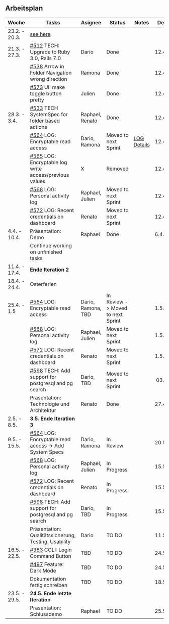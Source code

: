 ## Arbeitsplan

| Woche        | Tasks       | Asignee   | Status | Notes | Deadline
| ------------ | ----------- | -------   | -------| ------| ---------|
| 23.2. - 20.3.| [see here](ArbeitsplanPSECryptopus.pdf)
| 21.3. - 27.3.| [#512](https://github.com/puzzle/cryptopus/issues/512) TECH: Upgrade to Ruby 3.0, Rails 7.0 | Dario | Done | | 12.4.2022 |      
|              | [#538](https://github.com/puzzle/cryptopus/issues/538) Arrow in Folder Navigation wrong direction | Ramona  | Done | | 12.4.2022 |
|              | [#573](https://github.com/puzzle/cryptopus/issues/573)  UI: make toggle button pretty | Julien | Done |  | 12.4.2022 |
| 28.3. - 3.4. | [#533](https://github.com/puzzle/cryptopus/issues/533) TECH SystemSpec for folder based actions | Raphael, Renato |Done||12.4.2022|
|              | [#564](https://github.com/puzzle/cryptopus/issues/564) LOG: Encryptable read access | Dario, Ramona | Moved to next Sprint | [LOG Details](https://github.com/puzzle-bbt/kon-cryptopus-access-log-history/blob/main/README.md#log-page-minimal-example) | 12.4.2022|
|              | [#565](https://github.com/puzzle/cryptopus/issues/565) LOG: Encryptable log write access/previous values | X | Removed || 12.4.2022| 
|              | [#568](https://github.com/puzzle/cryptopus/issues/568) LOG: Personal activity log | Raphael, Julien   |Moved to next Sprint  | | 12.4.2022|
|              | [#572](https://github.com/puzzle/cryptopus/issues/572) LOG: Recent credentials on dashboard | Renato | Moved to next Sprint | | 12.4.2022|
| 4.4. - 10.4. |Präsentation: Demo | Raphael | Done | | 6.4.2022|
|              | Continue working on unfinished tasks 
| 11.4. - 17.4.|  <b>Ende Iteration 2 </b>           |           |
| 18.4. - 24.4.|  Osterferien                        |           |
| 25.4. - 1.5  | [#564](https://github.com/puzzle/cryptopus/issues/564) LOG: Encryptable read access | Dario, Ramona, TBD | In Review -> Moved to next Sprint | |1.5.2022|
|              | [#568](https://github.com/puzzle/cryptopus/issues/568) LOG: Personal activity log | Raphael, Julien   | Moved to next Sprint | | 1.5.2022|
|              | [#572](https://github.com/puzzle/cryptopus/issues/572) LOG: Recent credentials on dashboard | Renato | Moved to next Sprint | | 1.5.2022|
|               | [#598](https://github.com/puzzle/cryptopus/issues/598) TECH: Add support for postgresql and pg search | Dario, TBD  | Moved to next Sprint | | 03.5.2022|
|| Präsentation: Technologie und Architektur | Renato | Done | | 27.4.2022
|2.5. - 8.5.| <b>3.5. Ende Iteration 3<b>| | | | |
|9.5. - 15.5.|[#564](https://github.com/puzzle/cryptopus/issues/564) LOG: Encryptable read access -> Add System Specs | Dario, Ramona | In Review |  |20.5.2022 |
|          |[#568](https://github.com/puzzle/cryptopus/issues/568) LOG: Personal activity log  |Raphael, Julien | In Progress | |15.5.2022 |
|          |[#572](https://github.com/puzzle/cryptopus/issues/572) LOG: Recent credentials on dashboard | Renato | In Progress | | 15.5.2022|
|          | [#598](https://github.com/puzzle/cryptopus/issues/598) TECH: Add support for postgresql and pg search | Dario, TBD  | In Progress ||15.5.2022|
|          | Präsentation: Qualitätssicherung, Testing, Usability | Dario |TO DO | | 11.5.2022|
| 16.5. - 22.5.| [#383](https://github.com/puzzle/cryptopus/issues/383) CCLI: Login Command Button| TBD | TO DO | |24.5.2022 |
|          | [#497](https://github.com/puzzle/cryptopus/issues/497) Feature: Dark Mode|TBD | TO DO | | 24.5.2022 |
  |        | Dokumentation fertig schreiben | TBD | TO DO | | 18.5.2022
|23.5. - 29.5.| <b>24.5. Ende letzte Iteration<b>| | | | |
|             |Präsentation: Schlussdemo | Raphael | TO DO |  |25.5.2022|
